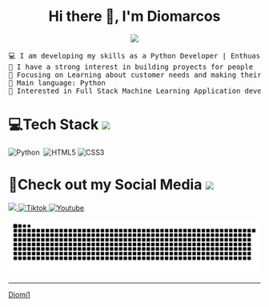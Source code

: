 <h1 align="center"> Hi there 👋, I'm Diomarcos</h1>



<p align="center">
	<a href="">
		<img src="https://readme-typing-svg.herokuapp.com/?lines=Web+Developer%20&center=true&width=380&height=45">
	</a>
</p>

<pre>
💻 I am developing my skills as a Python Developer | Enthuastic about new technologies
📝 I have a strong interest in building proyects for people
🌱 Focusing on Learning about customer needs and making their lives easier
🌟 Main language: Python
🚩 Interested in Full Stack Machine Learning Application development
</pre>

# 💻Tech Stack <img src = "https://media2.giphy.com/media/QssGEmpkyEOhBCb7e1/giphy.gif?cid=ecf05e47a0n3gi1bfqntqmob8g9aid1oyj2wr3ds3mg700bl&rid=giphy.gif" width = 32px>


![Python](https://img.shields.io/badge/python-3670A0?style=for-the-badge&logo=python&logoColor=ffdd54)&nbsp; ![HTML5](https://img.shields.io/badge/html5-%23E34F26.svg?style=for-the-badge&logo=html5&logoColor=white) ![CSS3](https://img.shields.io/badge/css3-%231572B6.svg?style=for-the-badge&logo=css3&logoColor=white)
# 📱Check out my Social Media <img src = "https://media2.giphy.com/media/QssGEmpkyEOhBCb7e1/giphy.gif?cid=ecf05e47a0n3gi1bfqntqmob8g9aid1oyj2wr3ds3mg700bl&rid=giphy.gif" width = 32px>

<a href= "https://www.instagram.com/diomi.i/">
    <img src="https://img.shields.io/badge/Instagram-%23E4405F.svg?style=for-the-badge&logo=Instagram&logoColor=white">
</a>
<a href="https://www.tiktok.com/@diom_i" >
  <img src="https://img.shields.io/badge/TikTok-%23000000.svg?style=for-the-badge&logo=TikTok&logoColor=white" alt="Tiktok">
</a>

<a href="https://www.youtube.com/@diomi_1">
  <img src="https://img.shields.io/badge/YouTube-%23FF0000.svg?style=for-the-badge&logo=YouTube&logoColor=white" alt="Youtube">
</a>
<p align="center">
  <img src="https://github.com/StefanosSt/StefanosSt/blob/main/github-user-contribution.svg" alt="snake">
</p>

---

[Diomi1](https://github.com/Diomi1)
